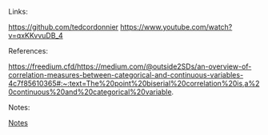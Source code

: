 Links:

https://github.com/tedcordonnier
https://www.youtube.com/watch?v=qxKKvvuDB_4

References:

https://freedium.cfd/https://medium.com/@outside2SDs/an-overview-of-correlation-measures-between-categorical-and-continuous-variables-4c7f85610365#:~:text=The%20point%20biserial%20correlation%20is,a%20continuous%20and%20categorical%20variable.

Notes: 

[Notes](Notes.txt)
